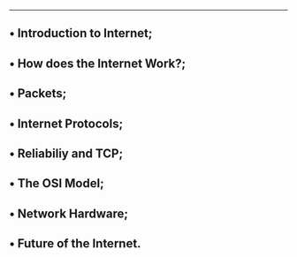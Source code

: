 --------------------------------------------------------
• Introduction to Internet;
------------------------------------------------------
• How does the Internet Work?;
------------------------------------------------------
• Packets;
---------------------------------------------------
• Internet Protocols;
--------------------------------------------------
• Reliabiliy and TCP;
-----------------------------------------------
• The OSI Model;
--------------------------------------------
• Network Hardware;
-------------------------------------------
• Future of the Internet.
---------------------------------------------------
